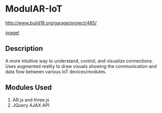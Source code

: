 # ModulAR-IoT

http://www.build18.org/garage/project/485/

[image!](images/pic.jpg)

## Description

A more intuitive way to understand, control, and visualize connections. Uses augmented reality to draw visuals showing the communication and data flow between various IoT devices/modules.

## Modules Used
1. AR.js and three.js
2. JQuery AJAX API
